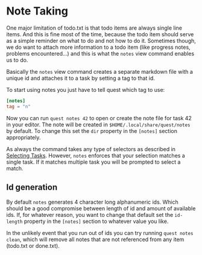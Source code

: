# Note Taking

One major limitation of todo.txt is that todo items are always single line items.
And this is fine most of the time, because the todo item should serve as a simple
reminder on what to do and not how to do it.
Sometimes though, we do want to attach more information to a todo item 
(like progress notes, problems encountered...) and this is what the `notes` view command
enables us to do.

Basically the `notes` view command creates a separate markdown file with a unique id and
attaches it to a task by setting a tag to that id.

To start using notes you just have to tell quest which tag to use:

```toml
[notes]
tag = "n"
```

Now you can run `quest notes 42` to open or create the note file for task 42 in your editor.
The note will be created in `$HOME/.local/share/quest/notes` by default. 
To change this set the `dir` property in the `[notes]` section appropriately.

As always the command takes any type of selectors as described in [Selecting Tasks](qql.md).
However, `notes` enforces that your selection matches a single task.
If it matches multiple task you will be prompted to select a match.

## Id generation

By default `notes` generates 4 character long alphanumeric ids. 
Which should be a good compromise between length of id and amount of available 
ids.
If, for whatever reason, you want to change that default set the `id-length` property
in the `[notes]` section to whatever value you like.

In the unlikely event that you run out of ids you can try running `quest notes clean`, 
which will remove all notes that are not referenced from any item (todo.txt or done.txt). 



